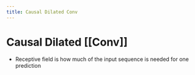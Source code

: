 ```yaml
---
title: Causal Dilated Conv
---
```


# Causal Dilated [[Conv]]
- Receptive field is how much of the input sequence is needed for one prediction
























